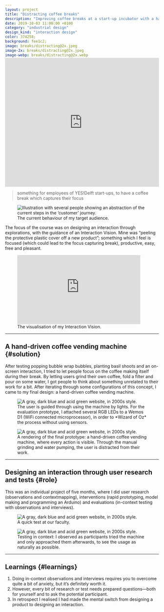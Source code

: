 ```yaml
---
layout: project
title: "Distracting coffee breaks"
description: "Improving coffee breaks at a start-up incubator with a hand-driven coffee vending machine by designing an interaction through user research and tests"
date: 2019-10-03 11:00:00 +0100
category: "industrial design"
design_kind: "interaction design"
color: 374258;
background: fee1c2;
image: breaks/distracting@2x.jpeg
image-2x: breaks/distracting@2x.jpeg
image-webp: breaks/distracting@2x.webp
image-2x-webp: breaks/distracting@2x.webp
year: 2019
---
```



<figure class="project__picture-group--light" style="margin:-6vw 0 0;">
  <div style="width:100%;height:0;padding-bottom:44%;position:relative;text-align:left;">
    <iframe src="https://player.vimeo.com/video/313379701" width="100%" height="100%" frameborder="0" webkitallowfullscreen mozallowfullscreen allowfullscreen style="height:44vw;"></iframe>
  </div>
</figure>


## Improving coffee breaks at a start-up incubator {#case}

During the course Exploring Interactions, we had to choose a context. In it, we had to pick a target audience and design *something with a specific effect in a certain way*. I picked coffee breaks at a start-up incubator in Delft and its employees. By doing observations and a [contextmapping](http://contextmapping.com/about/) session, I discovered they did not take ‘proper’ breaks, even though they wanted to. So my design goal became:

> something for employees of YES!Delft start-ups, to have a coffee break which captures their focus


<div class="project__picture-group--light">
  <figure class="project__picture">
    <picture>
      <source data-srcset="/static/img/breaks/customer-journey.webp 1x,
          /static/img/breaks/customer-journey.webp 2x"
        type="image/webp" class="lazy">
      <img loading="lazy" class="project__image lazy" alt="Illustration with several people showing an abstraction of the current steps in the ‘customer’ journey."
        data-srcset="/static/img/breaks/customer-journey.png 1x,
          /static/img/breaks/customer-journey.png 2x"
        src="/static/img/placeholder.jpg"
        data-src="/static/img/breaks/customer-journey.png">
    </picture>
    <figcaption class="project__caption">
      The current behaviour of my target audience.
    </figcaption>
  </figure>
</div>


The focus of the course was on designing an interaction through explorations, with the guidance of an Interaction Vision. Mine was “peeling the protective plastic cover off a new product”; something which I feel is focused (which could lead to the focus capturing break), productive, easy, free and pleasant.


<div class="project__picture-group--light">
  <figure class="project__picture" style="width:80%;">
    <div style="width:100%;height:0;padding-bottom:56%;position:relative;text-align:left;"><iframe width="560" height="315" src="https://www.youtube.com/embed/tYEn9gfU9_0" frameborder="0" style="width:100%; height:100%; position: absolute;" allow="accelerometer; autoplay; encrypted-media; gyroscope; picture-in-picture" allowfullscreen></iframe></div>
    <figcaption class="project__caption">
      The visualisation of my Interaction Vision.
    </figcaption>
  </figure>
</div>

---

## A hand-driven coffee vending machine {#solution}

After testing popping bubble wrap bubbles, planting basil shoots and an on-screen interaction, I tried to let people focus on the coffee making itself during their break. By letting users grind their own coffee, fold a filter and pour on some water, I got people to think about something unrelated to their work for a bit. After iterating through some configurations of this concept, I came to my final design: a hand-driven coffee vending machine.


<div class="project__picture-group">

  <figure class="project__picture">
    <picture>
      <source data-srcset="/static/img/breaks/final-prototype.webp 1x,
          /static/img/breaks/final-prototype@2x.webp 2x"
        type="image/webp" class="lazy">
      <img loading="lazy" class="project__image lazy" alt="A gray, dark blue and acid green website, in 2000s style."
        data-srcset="/static/img/breaks/final-prototype.jpg 1x,
          /static/img/breaks/final-prototype@2x.jpg 2x"
        src="/static/img/placeholder.jpg"
        data-src="/static/img/breaks/final-prototype.jpg">
    </picture>
    <figcaption class="project__caption">
      The user is guided through using the machine by lights. For the evaluation prototype, I attached several RGB LEDs to a Wemos D1 (WiFi connected microprocessor), in order to *Wizard of Oz* the process without using sensors.
    </figcaption>
  </figure>

  <figure class="project__picture">
    <picture>
      <source data-srcset="/static/img/breaks/final-render.webp 1x,
          /static/img/breaks/final-render@2x.webp 2x"
        type="image/webp" class="lazy">
      <img loading="lazy" class="project__image lazy" alt="A gray, dark blue and acid green website, in 2000s style."
        data-srcset="/static/img/breaks/final-render.jpg 1x,
          /static/img/breaks/final-render@2x.jpg 2x"
        src="/static/img/placeholder.jpg"
        data-src="/static/img/breaks/final-render.jpg">
    </picture>
    <figcaption class="project__caption">
      A rendering of the final prototype: a hand-driven coffee vending machine, where every action is visible. Through the manual grinding and water pumping, the user is distracted from their work.
    </figcaption>
  </figure>

</div>


---

## Designing an interaction through user research and tests {#role}

This was an individual project of five months, where I did user research (observations and contextmapping), interventions (rapid prototyping, model making and programming an Arduino) and evaluations (in-context testing with observations and interviews).


<div class="project__picture-group">

  <figure class="project__picture">
    <picture>
      <source data-srcset="/static/img/breaks/testing-faculty.webp 1x,
          /static/img/breaks/testing-faculty@2x.webp 2x"
        type="image/webp" class="lazy">
      <img loading="lazy" class="project__image lazy" alt="A gray, dark blue and acid green website, in 2000s style."
        data-srcset="/static/img/breaks/testing-faculty.jpg 1x,
          /static/img/breaks/testing-faculty@2x.jpg 2x"
        src="/static/img/placeholder.jpg"
        data-src="/static/img/breaks/testing-faculty.jpg">
    </picture>
    <figcaption class="project__caption">
      A quick test at our faculty.
    </figcaption>
  </figure>

  <figure class="project__picture">
    <picture>
      <source data-srcset="/static/img/breaks/testing-context.webp 1x,
          /static/img/breaks/testing-context@2x.webp 2x"
        type="image/webp" class="lazy">
      <img loading="lazy" class="project__image lazy" alt="A gray, dark blue and acid green website, in 2000s style."
        data-srcset="/static/img/breaks/testing-context.jpg 1x,
          /static/img/breaks/testing-context@2x.jpg 2x"
        src="/static/img/placeholder.jpg"
        data-src="/static/img/breaks/testing-context.jpg">
    </picture>
    <figcaption class="project__caption">
      Testing in context: I observed as participants tried the machine and only approached them afterwards, to see the usage as naturally as possible.
    </figcaption>
  </figure>

</div>


---

## Learnings {#learnings}

1. Doing in-context observations and interviews requires you to overcome quite a bit of anxiety, but it’s definitely worth it.
2. However, every bit of research or test needs prepared questions—both for yourself and to ask the potential participant.
3. In retrospect I realised I had made the mental switch from designing a product to designing an interaction.
